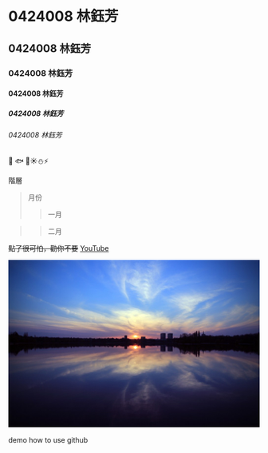 # 0424008 林鈺芳
## 0424008 林鈺芳
### 0424008 林鈺芳
#### 0424008 林鈺芳
##### 0424008 林鈺芳
###### 0424008 林鈺芳

:penguin:
:fish:
:whale2::sunny::snowman::zap:

階層

>月份
>>一月

>>二月


~~點了很可怕，勸你不要~~
[YouTube](https://www.youtube.com/)



![](123.jpg "風景")


demo how to use github
